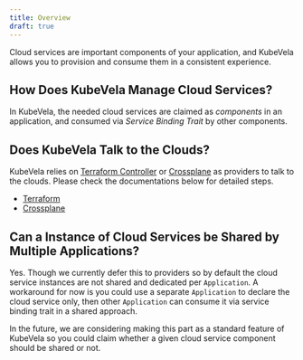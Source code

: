 ```yaml
---
title: Overview
draft: true
---
```


Cloud services are important components of your application, and KubeVela allows you to provision and consume them in a consistent experience.

## How Does KubeVela Manage Cloud Services?

In KubeVela, the needed cloud services are claimed as *components* in an application, and consumed via *Service Binding Trait* by other components.

## Does KubeVela Talk to the Clouds?

KubeVela relies on [Terraform Controller](https://github.com/oam-dev/terraform-controller) or [Crossplane](http://crossplane.io/) as providers to talk to the clouds. Please check the documentations below for detailed steps.

- [Terraform](./components/component-terraform)
- [Crossplane](./crossplane)

## Can a Instance of Cloud Services be Shared by Multiple Applications?

Yes. Though we currently defer this to providers so by default the cloud service instances are not shared and dedicated per `Application`. A workaround for now is you could use a separate `Application` to declare the cloud service only, then other `Application` can consume it via service binding trait in a shared approach.

In the future, we are considering making this part as a standard feature of KubeVela so you could claim whether a given cloud service component should be shared or not.
